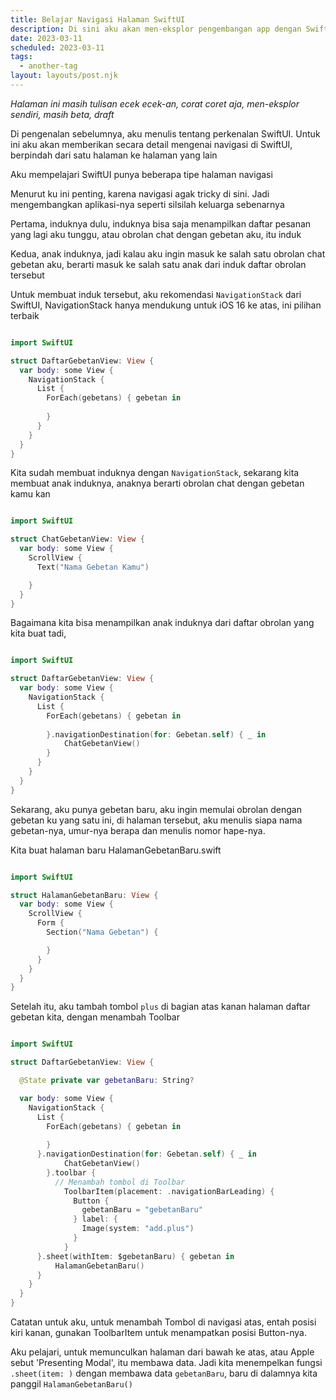 ```yaml
---
title: Belajar Navigasi Halaman SwiftUI
description: Di sini aku akan men-eksplor pengembangan app dengan SwiftUI
date: 2023-03-11
scheduled: 2023-03-11
tags:
  - another-tag
layout: layouts/post.njk
---
```


*Halaman ini masih tulisan ecek ecek-an, corat coret aja, men-eksplor sendiri, masih beta, draft*

Di pengenalan sebelumnya, aku menulis tentang perkenalan SwiftUI. Untuk ini aku akan memberikan secara detail mengenai navigasi di SwiftUI, berpindah dari satu halaman ke halaman yang lain

Aku mempelajari SwiftUI punya beberapa tipe halaman navigasi

Menurut ku ini penting, karena navigasi agak tricky di sini. Jadi mengembangkan aplikasi-nya seperti silsilah keluarga sebenarnya

Pertama, induknya dulu, induknya bisa saja menampilkan daftar pesanan yang lagi aku tunggu, atau obrolan chat dengan gebetan aku, itu induk

Kedua, anak induknya, jadi kalau aku ingin masuk ke salah satu obrolan chat gebetan aku, berarti masuk ke salah satu anak dari induk daftar obrolan tersebut

Untuk membuat induk tersebut, aku rekomendasi `NavigationStack` dari SwiftUI, NavigationStack hanya mendukung untuk iOS 16 ke atas, ini pilihan terbaik

```swift

import SwiftUI

struct DaftarGebetanView: View {
  var body: some View {
    NavigationStack {
      List {
        ForEach(gebetans) { gebetan in
            
        }
      }
    }
  }
}

```

Kita sudah membuat induknya dengan `NavigationStack`, sekarang kita membuat anak induknya, anaknya berarti obrolan chat dengan gebetan kamu kan

```swift

import SwiftUI

struct ChatGebetanView: View {
  var body: some View {
    ScrollView {
      Text("Nama Gebetan Kamu")

    }
  }
}

```

Bagaimana kita bisa menampilkan anak induknya dari daftar obrolan yang kita buat tadi, 

```swift

import SwiftUI

struct DaftarGebetanView: View {
  var body: some View {
    NavigationStack {
      List {
        ForEach(gebetans) { gebetan in
            
        }.navigationDestination(for: Gebetan.self) { _ in
            ChatGebetanView()
        }
      }
    }
  }
}

```

Sekarang, aku punya gebetan baru, aku ingin memulai obrolan dengan gebetan ku yang satu ini, di halaman tersebut, aku menulis siapa nama gebetan-nya, umur-nya berapa dan menulis nomor hape-nya. 

Kita buat halaman baru HalamanGebetanBaru.swift

```swift

import SwiftUI

struct HalamanGebetanBaru: View {
  var body: some View {
    ScrollView {
      Form {
        Section("Nama Gebetan") {

        }
      }
    }
  }
}

```

Setelah itu, aku tambah tombol `plus` di bagian atas kanan halaman daftar gebetan kita, dengan menambah Toolbar

```swift

import SwiftUI

struct DaftarGebetanView: View {

  @State private var gebetanBaru: String?

  var body: some View {
    NavigationStack {
      List {
        ForEach(gebetans) { gebetan in
            
        }
      }.navigationDestination(for: Gebetan.self) { _ in
            ChatGebetanView()
        }.toolbar {
          // Menambah tombol di Toolbar
            ToolbarItem(placement: .navigationBarLeading) {
              Button {
                gebetanBaru = "gebetanBaru"
              } label: {
                Image(system: "add.plus")
              }
            }
      }.sheet(withItem: $gebetanBaru) { gebetan in 
          HalamanGebetanBaru()
      }
    }
  }
}

```

Catatan untuk aku, untuk menambah Tombol di navigasi atas, entah posisi kiri kanan, gunakan ToolbarItem untuk menampatkan posisi Button-nya.

Aku pelajari, untuk memunculkan halaman dari bawah ke atas, atau Apple sebut 'Presenting Modal', itu membawa data. Jadi kita menempelkan fungsi `.sheet(item: )` dengan membawa data `gebetanBaru`, baru di dalamnya kita panggil `HalamanGebetanBaru()`






